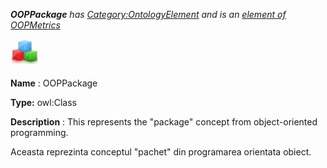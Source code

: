 ___OOPPackage__ 
 has
 [Category:OntologyElement](../../Category/OntologyElement "Category:OntologyElement") 
 and is an
 [element of](../../Property/ElementOf "Property:ElementOf") 
[OOPMetrics](../../Submissions/OOPMetrics "Submissions:OOPMetrics")_




  





[![Class](../public/images/thumb/2/27/Class.gif/45px-Class.gif)](../../Image/Class.gif "Class")


__Name__ 
 : OOPPackage
 



__Type:__ 
 owl:Class
 



__Description__ 
 : This represents the "package" concept from object-oriented programming.
 



  





 Aceasta reprezinta conceptul "pachet" din programarea orientata obiect.